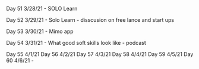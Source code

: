 Day 51
3/28/21 - SOLO Learn

Day 52
3/29/21 - Solo Learn - disscusion on free lance and start ups

Day 53
3/30/21 - Mimo app

Day 54
3/31/21 - What good soft skills look like - podcast

Day 55
4/1/21
Day 56
4/2/21
Day 57
4/3/21
Day 58
4/4/21
Day 59
4/5/21
Day 60
4/6/21 -
